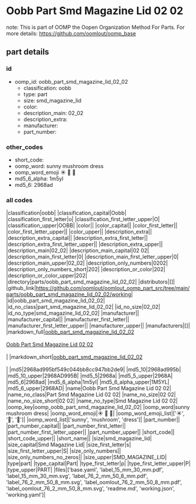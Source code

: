 # Oobb Part Smd Magazine Lid 02 02  

note: This is part of OOMP the Oopen Organization Method For Parts. For more details: https://github.com/oomlout/oomp_base

##  part details





### id
* oomp_id: oobb_part_smd_magazine_lid_02_02
  * classification: oobb
  * type: part
  * size: smd_magazine_lid
  * color: 
  * description_main: 02_02
  * description_extra: 
  * manufacturer: 
  * part_number: 

### other_codes
* short_code: 
* oomp_word: sunny mushroom dress
* oomp_word_emoji :sunny: :mushroom: :dress:
* md5_6_alpha: 1m5yl
* md5_6: 2968ad

### all codes 
|classification|oobb|
|classification_capital|Oobb|
|classification_first_letter|o|
|classification_first_letter_upper|O|
|classification_upper|OOBB|
|color||
|color_capital||
|color_first_letter||
|color_first_letter_upper||
|color_upper||
|description_extra||
|description_extra_capital||
|description_extra_first_letter||
|description_extra_first_letter_upper||
|description_extra_upper||
|description_main|02_02|
|description_main_capital|02 02|
|description_main_first_letter|0|
|description_main_first_letter_upper|0|
|description_main_upper|02_02|
|description_only_numbers|0202|
|description_only_numbers_short|202|
|description_or_color|202|
|description_or_color_upper|202|
|directory|parts/oobb_part_smd_magazine_lid_02_02|
|distributors|[]|
|github_link|https://github.com/oomlout/oomlout_oomp_part_src/tree/main/parts/oobb_part_smd_magazine_lid_02_02/working|
|id|oobb_part_smd_magazine_lid_02_02|
|id_no_class|part_smd_magazine_lid_02_02|
|id_no_size|02_02|
|id_no_type|smd_magazine_lid_02_02|
|manufacturer||
|manufacturer_capital||
|manufacturer_first_letter||
|manufacturer_first_letter_upper||
|manufacturer_upper||
|manufacturers|[]|
|markdown_full|[oobb_part_smd_magazine_lid_02_02](https://github.com/oomlout/oomlout_oomp_part_src/tree/main/parts/oobb_part_smd_magazine_lid_02_02/working)<br>[](https://github.com/oomlout/oomlout_oomp_part_src/tree/main/parts/oobb_part_smd_magazine_lid_02_02/working)<br>[Oobb Part Smd Magazine Lid 02 02](https://github.com/oomlout/oomlout_oomp_part_src/tree/main/parts/oobb_part_smd_magazine_lid_02_02/working)<br><br>|
|markdown_short|[oobb_part_smd_magazine_lid_02_02](https://github.com/oomlout/oomlout_oomp_part_src/tree/main/parts/oobb_part_smd_magazine_lid_02_02/working)<br><br>|
|md5|2968ad995bf549c044bb8cc947bb2de9|
|md5_10|2968ad995b|
|md5_10_upper|2968AD995B|
|md5_5|2968a|
|md5_5_upper|2968A|
|md5_6|2968ad|
|md5_6_alpha|1m5yl|
|md5_6_alpha_upper|1M5YL|
|md5_6_upper|2968AD|
|name|Oobb Part Smd Magazine Lid 02 02|
|name_no_class|Part Smd Magazine Lid 02 02|
|name_no_size|02 02|
|name_no_size_short|02 02|
|name_no_type|Smd Magazine Lid 02 02|
|oomp_key|oomp_oobb_part_smd_magazine_lid_02_02|
|oomp_word|sunny mushroom dress|
|oomp_word_emoji|:sunny: :mushroom: :dress:|
|oomp_word_emoji_list|[':sunny:', ':mushroom:', ':dress:']|
|oomp_word_list|['sunny', 'mushroom', 'dress']|
|part_number||
|part_number_capital||
|part_number_first_letter||
|part_number_first_letter_upper||
|part_number_upper||
|short_code||
|short_code_upper||
|short_name||
|size|smd_magazine_lid|
|size_capital|Smd Magazine Lid|
|size_first_letter|s|
|size_first_letter_upper|S|
|size_only_numbers||
|size_only_numbers_no_zeros||
|size_upper|SMD_MAGAZINE_LID|
|type|part|
|type_capital|Part|
|type_first_letter|p|
|type_first_letter_upper|P|
|type_upper|PART|
|files|['base.yaml', 'label_15_mm_30_mm.pdf', 'label_15_mm_30_mm.svg', 'label_76_2_mm_50_8_mm.pdf', 'label_76_2_mm_50_8_mm.svg', 'label_oomlout_76_2_mm_50_8_mm.pdf', 'label_oomlout_76_2_mm_50_8_mm.svg', 'readme.md', 'working.json', 'working.yaml']|
